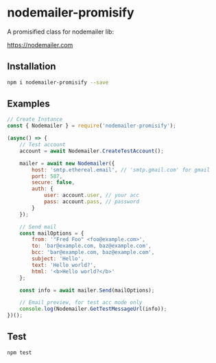 # nodemailer-promisify
A promisified class for nodemailer lib:

https://nodemailer.com

## Installation
```bash
npm i nodemailer-promisify --save
```

## Examples
```javascript
// Create Instance
const { Nodemailer } = require('nodemailer-promisify');

(async() => {
    // Test account
    account = await Nodemailer.CreateTestAccount();

    mailer = await new Nodemailer({
        host: 'smtp.ethereal.email', // 'smtp.gmail.com' for gmail
        port: 587,
        secure: false,
        auth: {
            user: account.user, // your acc
            pass: account.pass, // password
        }
    });

    // Send mail
    const mailOptions = {
        from: '"Fred Foo" <foo@example.com>',
        to: 'bar@example.com, baz@example.com',
        bcc: 'bar@example.com, baz@example.com',
        subject: 'Hello',
        text: 'Hello world?',
        html: '<b>Hello world?</b>'
    };

    const info = await mailer.Send(mailOptions);

    // Email preview, for test acc mode only
    console.log(Nodemailer.GetTestMessageUrl(info));
})();
```

## Test
```bash
npm test
```
